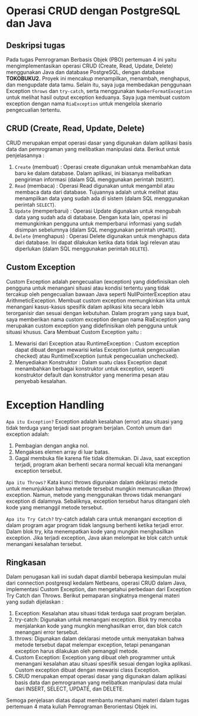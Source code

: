 # **Operasi CRUD dengan PostgreSQL dan Java**

## Deskripsi tugas
Pada tugas Pemrograman Berbasis Objek (PBO) pertemuan 4 ini yaitu mengimplementasikan operasi CRUD (Create, Read, Update, Delete) menggunakan Java dan database PostgreSQL, dengan database **TOKOBUKU2.** Proyek ini mencakup menampilkan, menambah, menghapus, dan mengupdate data tamu. Selain itu, saya juga membedakan penggunaan Exception `throws` dan `try-catch`, serta menggunakan `NumberFormatException` untuk melihat hasil output exception keduanya. Saya juga membuat custom exception dengan nama `RiaException` untuk mengelola skenario pengecualian tertentu.

## CRUD (Create, Read, Update, Delete)
CRUD merupakan empat operasi dasar yang digunakan dalam aplikasi basis data dan pemrograman yang melibatkan manipulasi data. Berikut untuk penjelasannya :
1. `Create` (membuat) : Operasi create digunakan untuk menambahkan data baru ke dalam database. Dalam aplikasi, ini biasanya melibatkan pengiriman informasi (dalam SQL menggunakan perintah `INSERT`).
2. `Read` (membaca) : Operasi Read digunakan untuk mengambil atau membaca data dari database. Tujuannya adalah untuk melihat atau menampilkan data yang sudah ada di sistem (dalam SQL menggunakan perintah `SELECT`).
3. `Update` (memperbarui) : Operasi Update digunakan untuk mengubah data yang sudah ada di database. Dengan kata lain, operasi ini memungkinkan pengguna untuk memperbarui informasi yang sudah disimpan sebelumnya (dalam SQL menggunakan perintah `UPDATE`).
4. `Delete` (menghapus) : Operasi Delete digunakan untuk menghapus data dari database. Ini dapat dilakukan ketika data tidak lagi relevan atau diperlukan (dalam SQL menggunakan perintah `DELETE`).

## Custom Exception
Custom Exception adalah pengecualian (exception) yang didefinisikan oleh pengguna untuk menangani situasi atau kondisi tertentu yang tidak tercakup oleh pengecualian bawaan Java seperti NullPointerException atau ArithmeticException. Membuat custom exception memungkinkan kita untuk menangani kasus-kasus spesifik dalam aplikasi kita secara lebih terorganisir dan sesuai dengan kebutuhan. Dalam program yang saya buat, saya memberikan nama custom exception dengan nama RiaException yang merupakan custom exception yang didefinisikan oleh pengguna untuk situasi khusus. Cara Membuat Custom Exception yaitu :
1. Mewarisi dari Exception atau RuntimeException : Custom exception dapat dibuat dengan mewarisi kelas Exception (untuk pengecualian checked) atau RuntimeException (untuk pengecualian unchecked).
2. Menyediakan Konstruktor : Dalam suatu class Exception dapat menambahkan berbagai konstruktor untuk exception, seperti konstruktor default dan konstruktor yang menerima pesan atau penyebab kesalahan.

# **Exception Handling**

`Apa itu Exception?` Exception adalah kesalahan (error) atau situasi yang tidak terduga yang terjadi saat program berjalan. Contoh umum dari exception adalah: 
1. Pembagian dengan angka nol.
2. Mengakses elemen array di luar batas.
3. Gagal membuka file karena file tidak ditemukan.
Di Java, saat exception terjadi, program akan berhenti secara normal kecuali kita menangani exception tersebut.

`Apa itu Throws?` Kata kunci throws digunakan dalam deklarasi metode untuk menunjukkan bahwa metode tersebut mungkin memunculkan (throw) exception. Namun, metode yang menggunakan throws tidak menangani exception di dalamnya. Sebaliknya, exception tersebut harus ditangani oleh kode yang memanggil metode tersebut.

`Apa itu Try Catch?`
try-catch adalah cara untuk menangani exception di dalam program agar program tidak langsung berhenti ketika terjadi error. Dalam blok try, kita menempatkan kode yang mungkin menghasilkan exception. Jika terjadi exception, Java akan melompat ke blok catch untuk menangani kesalahan tersebut.

## Ringkasan

Dalam penugasan kali ini sudah dapat diambil beberapa kesimpulan mulai dari connection postgresql kedalam Netbeans, operasi CRUD dalam Java, implementasi Custom Exception, dan mengetahui perbedaan dari Exception Try Catch dan Throws. Berikut pemaparan singkatnya mengenai materi yang sudah dijelaskan :
1. Exception: Kesalahan atau situasi tidak terduga saat program berjalan.
2. try-catch: Digunakan untuk menangani exception. Blok try mencoba menjalankan kode yang mungkin menghasilkan error, dan blok catch menangani error tersebut.
3. throws: Digunakan dalam deklarasi metode untuk menyatakan bahwa metode tersebut dapat melempar exception, tetapi penanganan exception harus dilakukan oleh pemanggil metode.
4. Custom Exception: Exception yang dibuat oleh programmer untuk menangani kesalahan atau situasi spesifik sesuai dengan logika aplikasi. Custom exception dibuat dengan mewarisi class Exception.
5. CRUD merupakan empat operasi dasar yang digunakan dalam aplikasi basis data dan pemrograman yang melibatkan manipulasi data mulai dari INSERT, SELECT, UPDATE, dan DELETE.

Semoga penjelasan diatas dapat membantu memahami materi dalam tugas pertemuan 4 mata kuliah Pemrograman Berorientasi Objek ini.
